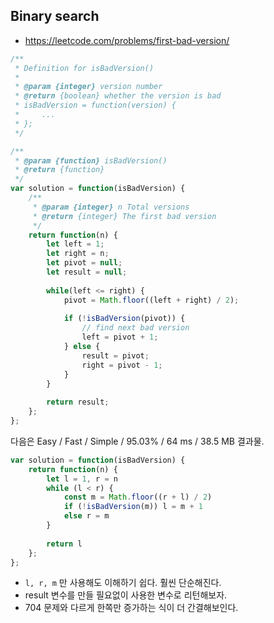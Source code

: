 ## Binary search 
- https://leetcode.com/problems/first-bad-version/

```js
/**
 * Definition for isBadVersion()
 * 
 * @param {integer} version number
 * @return {boolean} whether the version is bad
 * isBadVersion = function(version) {
 *     ...
 * };
 */

/**
 * @param {function} isBadVersion()
 * @return {function}
 */
var solution = function(isBadVersion) {
    /**
     * @param {integer} n Total versions
     * @return {integer} The first bad version
     */
    return function(n) {
        let left = 1;
        let right = n;
        let pivot = null;
        let result = null;
        
        while(left <= right) {
            pivot = Math.floor((left + right) / 2);
            
            if (!isBadVersion(pivot)) {
                // find next bad version
                left = pivot + 1;
            } else {
                result = pivot;
                right = pivot - 1;
            }
        }
        
        return result;
    };
};
```

다음은 Easy / Fast / Simple / 95.03%  / 64 ms / 38.5 MB 결과물.

```js
var solution = function(isBadVersion) {
    return function(n) {
        let l = 1, r = n
        while (l < r) {
            const m = Math.floor((r + l) / 2)
            if (!isBadVersion(m)) l = m + 1
            else r = m
        }
        
        return l
    };
};
```

- `l, r, m` 만 사용해도 이해하기 쉽다. 훨씬 단순해진다.
- result 변수를 만들 필요없이 사용한 변수로 리턴해보자.
- 704 문제와 다르게 한쪽만 증가하는 식이 더 간결해보인다.
